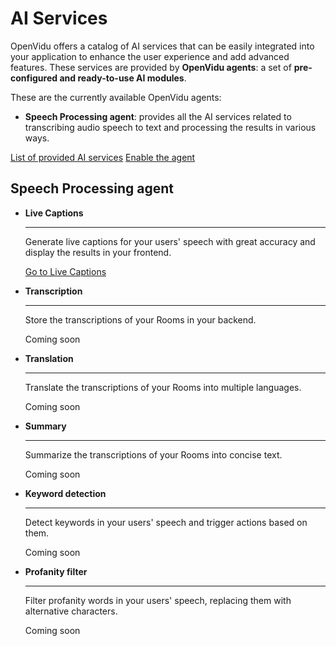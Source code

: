 # AI Services

OpenVidu offers a catalog of AI services that can be easily integrated into your application to enhance the user experience and add advanced features. These services are provided by **OpenVidu agents**: a set of **pre-configured and ready-to-use AI modules**.

These are the currently available OpenVidu agents:

- **Speech Processing agent**: provides all the AI services related to transcribing audio speech to text and processing the results in various ways.

[List of provided AI services](#speech-processing-agent) [Enable the agent](../openvidu-agents/speech-processing-agent/)

## Speech Processing agent

- **Live Captions**

  ______________________________________________________________________

  Generate live captions for your users' speech with great accuracy and display the results in your frontend.

  [Go to Live Captions](../live-captions/)

- **Transcription**

  ______________________________________________________________________

  Store the transcriptions of your Rooms in your backend.

  Coming soon

- **Translation**

  ______________________________________________________________________

  Translate the transcriptions of your Rooms into multiple languages.

  Coming soon

- **Summary**

  ______________________________________________________________________

  Summarize the transcriptions of your Rooms into concise text.

  Coming soon

- **Keyword detection**

  ______________________________________________________________________

  Detect keywords in your users' speech and trigger actions based on them.

  Coming soon

- **Profanity filter**

  ______________________________________________________________________

  Filter profanity words in your users' speech, replacing them with alternative characters.

  Coming soon
